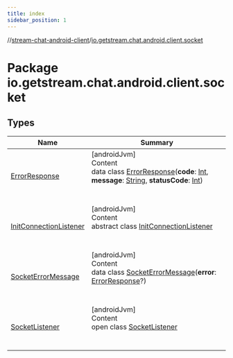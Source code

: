 ```yaml
---
title: index
sidebar_position: 1
---
```

//[stream-chat-android-client](../../index.md)/[io.getstream.chat.android.client.socket](index.md)



# Package io.getstream.chat.android.client.socket  


## Types  
  
|  Name |  Summary | 
|---|---|
| <a name="io.getstream.chat.android.client.socket/ErrorResponse///PointingToDeclaration/"></a>[ErrorResponse](ErrorResponse/index.md)| <a name="io.getstream.chat.android.client.socket/ErrorResponse///PointingToDeclaration/"></a>[androidJvm]  <br/>Content  <br/>data class [ErrorResponse](ErrorResponse/index.md)(**code**: [Int](https://kotlinlang.org/api/latest/jvm/stdlib/kotlin/-int/index.html), **message**: [String](https://kotlinlang.org/api/latest/jvm/stdlib/kotlin/-string/index.html), **statusCode**: [Int](https://kotlinlang.org/api/latest/jvm/stdlib/kotlin/-int/index.html))  <br/><br/><br/>|
| <a name="io.getstream.chat.android.client.socket/InitConnectionListener///PointingToDeclaration/"></a>[InitConnectionListener](InitConnectionListener/index.md)| <a name="io.getstream.chat.android.client.socket/InitConnectionListener///PointingToDeclaration/"></a>[androidJvm]  <br/>Content  <br/>abstract class [InitConnectionListener](InitConnectionListener/index.md)  <br/><br/><br/>|
| <a name="io.getstream.chat.android.client.socket/SocketErrorMessage///PointingToDeclaration/"></a>[SocketErrorMessage](SocketErrorMessage/index.md)| <a name="io.getstream.chat.android.client.socket/SocketErrorMessage///PointingToDeclaration/"></a>[androidJvm]  <br/>Content  <br/>data class [SocketErrorMessage](SocketErrorMessage/index.md)(**error**: [ErrorResponse](ErrorResponse/index.md)?)  <br/><br/><br/>|
| <a name="io.getstream.chat.android.client.socket/SocketListener///PointingToDeclaration/"></a>[SocketListener](SocketListener/index.md)| <a name="io.getstream.chat.android.client.socket/SocketListener///PointingToDeclaration/"></a>[androidJvm]  <br/>Content  <br/>open class [SocketListener](SocketListener/index.md)  <br/><br/><br/>|

